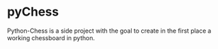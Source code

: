 # pyChess

Python-Chess is a side project with the goal to create in the first place a working chessboard in python.

